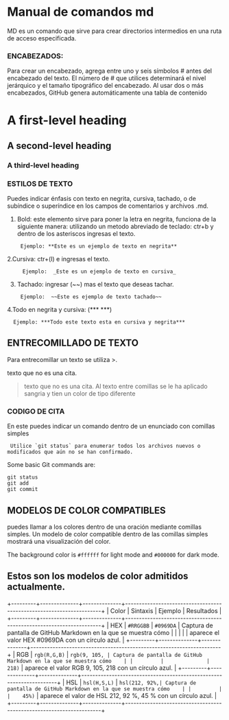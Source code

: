  # Manual de comandos md 
MD es un comando que sirve para crear directorios intermedios en una ruta de acceso especificada.

### ENCABEZADOS:
Para crear un encabezado, agrega entre uno y seis símbolos # antes del encabezado del texto. El número de # que utilices determinará el nivel jerárquico y el tamaño tipográfico del encabezado.
Al usar dos o más encabezados, GitHub genera automáticamente una tabla de contenido 

# A first-level heading
## A second-level heading
### A third-level heading

### ESTILOS DE TEXTO 
Puedes indicar énfasis con texto en negrita, cursiva, tachado, o de subíndice o superíndice en los campos de comentarios y archivos .md.
1. Bold: este elemento sirve para poner la letra en negrita, funciona de la siguiente manera:
   utilizando un metodo abreviado de teclado: ctr+b y dentro de los asteriscos ingresas el texto.

        Ejemplo: **Este es un ejemplo de texto en negrita**

2.Cursiva: ctr+(I) e ingresas el texto. 

         Ejemplo:  _Este es un ejemplo de texto en cursiva_ 
      
3. Tachado: ingresar (~~) mas el texto que deseas tachar.
 
        Ejemplo:  ~~Este es ejemplo de texto tachado~~
   
4.Todo en negrita y cursiva: (*** ***) 

      Ejemplo: ***Todo este texto esta en cursiva y negrita***
   
## ENTRECOMILLADO DE TEXTO 
Para entrecomillar un texto se utiliza >.

texto que no es una cita.


> texto que no es una cita.
Al texto entre comillas se le ha aplicado sangria y tien un color de tipo diferente

### CODIGO DE CITA
 En este puedes indicar un comando dentro de un enunciado con comillas simples 
 
     Utilice `git status` para enumerar todos los archivos nuevos o modificados que aún no se han confirmado.

  Some basic Git commands are:
```
git status
git add
git commit
```

## MODELOS DE COLOR COMPATIBLES
puedes llamar a los colores dentro de una oración mediante comillas simples. Un modelo de color compatible dentro de las comillas simples mostrará una visualización del color.

 The background color is `#ffffff` for light mode and `#000000` for dark mode.

 ## Estos son los modelos de color admitidos actualmente.

+---------+--------------+--------------+---------------------------------------------------------------------+
|  Color  |   Sintaxis   |   Ejemplo    |                            Resultados                                |
+---------+--------------+--------------+---------------------------------------------------------------------+
|   HEX   | `#RRGGBB`    | `#0969DA`    | Captura de pantalla de GitHub Markdown en la que se muestra cómo    |
|         |              |              | aparece el valor HEX #0969DA con un círculo azul.                   |
+---------+--------------+--------------+---------------------------------------------------------------------+
|   RGB   | `rgb(R,G,B)` | `rgb(9, 105, | Captura de pantalla de GitHub Markdown en la que se muestra cómo    |
|         |              |    218)`     | aparece el valor RGB 9, 105, 218 con un círculo azul.               |
+---------+--------------+--------------+---------------------------------------------------------------------+
|   HSL   | `hsl(H,S,L)` | `hsl(212, 92%,| Captura de pantalla de GitHub Markdown en la que se muestra cómo    |
|         |              |    45%)`     | aparece el valor de HSL 212, 92 %, 45 % con un círculo azul.        |
+---------+--------------+--------------+---------------------------------------------------------------------+



       
       


